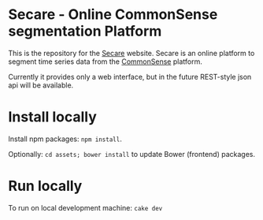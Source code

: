 # Secare - Online CommonSense segmentation Platform
This is the repository for the [Secare](http://secare.herokuapp.com) website.
Secare is an online platform to segment time series data from the [CommonSense](http://www.sense-os.nl) platform.

Currently it provides only a web interface, but in the future REST-style json api will be available.

# Install locally
Install npm packages: `npm install`.

Optionally: `cd assets; bower install` to update Bower (frontend) packages.

# Run locally
To run on local development machine: `cake dev`